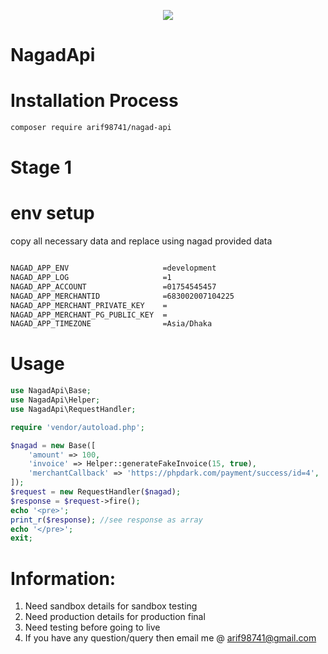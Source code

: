 <p align="center" ><img src="https://raw.githubusercontent.com/code4mk/lara-nagad/master/nagad%20payment.png"></p>

# NagadApi

# Installation Process

```bash
composer require arif98741/nagad-api
```

# Stage 1


# env setup
copy all necessary data and replace using nagad provided data

```bash

NAGAD_APP_ENV                     =development
NAGAD_APP_LOG                     =1
NAGAD_APP_ACCOUNT                 =01754545457
NAGAD_APP_MERCHANTID              =683002007104225
NAGAD_APP_MERCHANT_PRIVATE_KEY    =
NAGAD_APP_MERCHANT_PG_PUBLIC_KEY  =
NAGAD_APP_TIMEZONE                =Asia/Dhaka
```

# Usage

```php
use NagadApi\Base;
use NagadApi\Helper;
use NagadApi\RequestHandler;

require 'vendor/autoload.php';

$nagad = new Base([
    'amount' => 100,
    'invoice' => Helper::generateFakeInvoice(15, true),
    'merchantCallback' => 'https://phpdark.com/payment/success/id=4',
]);
$request = new RequestHandler($nagad);
$response = $request->fire();
echo '<pre>';
print_r($response); //see response as array
echo '</pre>';
exit;


```

# Information:
1. Need sandbox details for sandbox testing
2. Need production details for production final
3. Need testing before going to live
4. If you have any question/query then email me @ arif98741@gmail.com


